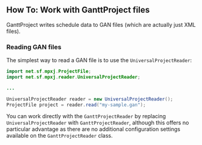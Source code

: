 ## How To: Work with GanttProject files
GanttProject writes schedule data to GAN files (which are actually just XML files).

### Reading GAN files
The simplest way to read a GAN file is to use the `UniversalProjectReader`:

```java
import net.sf.mpxj.ProjectFile;
import net.sf.mpxj.reader.UniversalProjectReader;

...

UniversalProjectReader reader = new UniversalProjectReader();
ProjectFile project = reader.read("my-sample.gan");
```

You can work directly with the `GanttProjectReader` by replacing `UniversalProjectReader` with `GanttProjectReader`, although this offers no particular advantage as there are no additional configuration settings available on the `GanttProjectReader` class.
